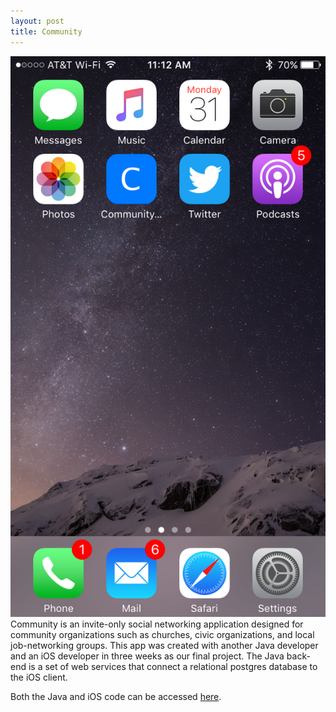 ```yaml
---
layout: post
title: Community
---
```



![Community Icon](/images/Icon-on-home-screen.png)
Community is an invite-only social networking application designed for community organizations such as churches, civic organizations, and local job-networking groups. This app was created with another Java developer and an iOS developer in three weeks as our final project. The Java back-end is a set of web services that connect a relational postgres database to the iOS client. 

Both the Java and iOS code can be accessed [here](https://github.com/TIYCodeZero).


